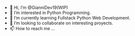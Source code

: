 - 👋 Hi, I’m @GianniDev19(WIP)
- 👀 I’m interested in Python Programming.
- 🌱 I’m currently learning Fullstack Python Web Development.
- 💞️ I’m looking to collaborate on interesting proyects.
- 📫 How to reach me ...

<!---
GianniDev19/GianniDev19 is a ✨ special ✨ repository because its `README.md` (this file) appears on your GitHub profile.
You can click the Preview link to take a look at your changes.
--->
